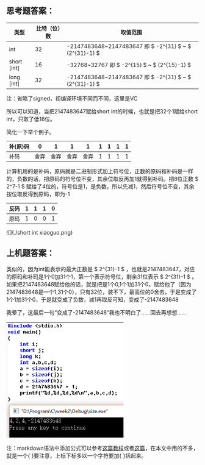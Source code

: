 ## 思考题答案：

| 类型          | 比特（位）数 | 取值范围                                     |
| ----------- | ------ | ---------------------------------------- |
| int         | 32     | -2147483648~2147483647 即 $ -2^{31} $ ~ $ (2^{31}-1) $ |
| short [int] | 16     | -32768~32767 即 $ -2^{15} $ ~ $ (2^{15}-1) $ |
| long [int]  | 32     | -2147483648~2147483647 即 $ -2^{31} $ ~ $ (2^{31}-1) $ |

注：省略了signed，视编译环境不同而不同，这里是VC

所以可以知道，当把2147483647赋给short int的时候，也就是把32个1赋给short int，只取了低16位。

简化一下举个例子。

| 补(原)码 | 0    | 1    | 1    | 1    | 1    | 1    | 1    | 1    |
| ----- | ---- | ---- | ---- | ---- | ---- | ---- | ---- | ---- |
| 补码    | 舍弃   | 舍弃   | 舍弃   | 舍弃   | 1    | 1    | 1    | 1    |

计算机用的是补码，原码就是二进制形式加上符号位，正数的原码和补码是一样的，负数的话，把原码的符号位不变，其余位取反再加1就得到补码。把8位正数 $ 2^7-1 $ 赋给了4位的，符号位是1，是负数，所以先减1，然后符号位不变，其余按位取反得到原码，即为-1

| 反码   | 1    | 1    | 1    | 0    |
| ---- | ---- | ---- | ---- | ---- |
| 原码   | 1    | 0    | 0    | 1    |

![](./short int xiaoguo.png)

## 上机题答案：

类似的，因为int能表示的最大正数是 $ 2^{31}-1 $ ，也就是2147483647，对应的原码和补码是1个0加31个1，第一个表示符号位，剩余31位表示 $ 2^{31}-1 $ 。如果把2147483648赋给他的话，就是把是1个0,1个1加31个0，赋给他了（因为2147483648是一个1,31个0），只有32位，装不下，最高位的0舍去，于是变成了1个1加31个0，于是就变成了负数，减1再取反可知，变成了-2147483648

我晕了，这最后一句“变成了-2147483648”我也不明白了……回去再想想……

![](./sizexiaoguo.png)

注：markdown语法中添加公式可以参考[这篇教程](http://jzqt.github.io/2015/06/30/Markdown%E4%B8%AD%E5%86%99%E6%95%B0%E5%AD%A6%E5%85%AC%E5%BC%8F/)或者[这篇](https://www.zybuluo.com/codeep/note/163962)，在本文中用的不多，就是一个{ }要注意，上标下标多以一个字符要加{ }括起来。